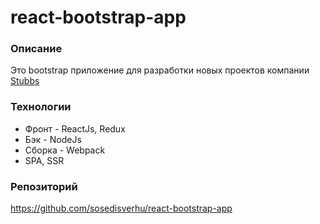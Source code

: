 # react-bootstrap-app

### Описание
Это bootstrap приложение для разработки новых проектов компании [Stubbs](https://stubbs.pro/)

### Технологии
* Фронт - ReactJs, Redux
* Бэк - NodeJs
* Сборка - Webpack
* SPA, SSR

### Репозиторий
https://github.com/sosedisverhu/react-bootstrap-app
